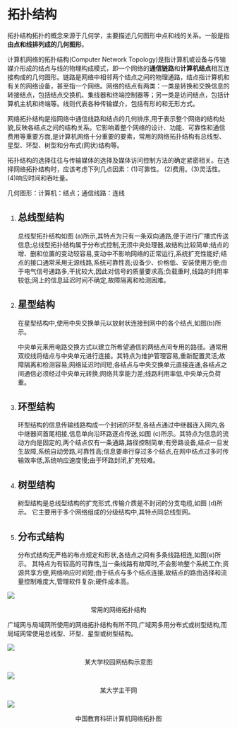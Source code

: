 # 拓扑结构

拓扑结构拓扑的概念来源于几何学，主要描述几何图形中点和线的关系。一般是指**由点和线排列成的几何图形**。



计算机网络的拓扑结构(Computer Network Topology)是指计算机或设备与传输媒介形成的结点与线的物理构成模式，即一个网络的**通信链路**和**计算机结点**相互连接构成的几何图形。链路是网络中相邻两个结点之间的物理通路，结点指计算机和有关的网络设备，甚至指一个网络。网络的结点有两类：一类是转换和交换信息的转接结点，包括结点交换机、集线器和终端控制器等；另一类是访问结点，包括计算机主机和终端等。线则代表各种传输媒介，包括有形的和无形方式。

网络拓扑结构是指网络中通信线路和结点的几何排序,用于表示整个网络的结构处貌,反映各结点之间的结构关系。它影响着整个网络的设计、功能、可靠性和通信费用等重要方面,是计算机网络十分重要的要素，常用的网络拓扑结构有总线型、星型、环型、树型和分布式(网状)结构等。

拓扑结构的选择往往与传输媒体的选择及媒体访问控制方法的确定紧密相关。在选择网络拓扑结构时，应该考虑下列几点因素：(1)可靠性。 (2)费用。(3)灵活性。 (4)响应时间和吞吐量。

几何图形：计算机：结点；通信线路：连线



1. ## 总线型结构

   总线型拓扑结构如图 (a)所示,其特点为只有一条双向通路,便于进行广播式传送信息;总线型拓扑结构属于分布式控制,无须中央处理器,故结构比较简单;结点的增、删和位置的变动较容易,变动中不影响网络的正常运行,系统扩充性能好;结点的接口通常釆用无源线路,系统可靠性高;设备少、价格低、安装使用方便;由于电气信号通路多,干扰较大,因此对信号的质量要求高;负载重时,线路的利用率较低;网上的信息延迟时间不确定,故障隔离和检测困难。

2. ## 星型结构

   在星型结构中,使用中央交换单元以放射状连接到网中的各个结点,如图(b)所示。

   中央单元釆用电路交换方式以建立所希望通信的两结点间专用的路径。通常用双绞线将结点与中央单元进行连接。其特点为维护管理容易,重新配置灵活;故障隔离和检测容易;网络延迟时间短;各结点与中央交换单元直接连通,各结点之间通信必须经过中央单元转换;网络共享能力差;线路利用率低,中央单元负荷重。

3. ## 环型结构

    环型结构的信息传输线路构成一个封闭的环型,各结点通过中继器连入网内,各中继器间首尾相接,信息单向沿环路逐点传送,如图 (c)所示。其特点为信息的流动方向是固定的,两个结点仅有一条通路,路径控制简单;有旁路设备,结点一旦发生故障,系统自动旁路,可靠性高;信息要串行穿过多个结点,在网中结点过多时传输效率低,系统响应速度慢;由于环路封闭,扩充较难。

4. ## 树型结构

    树型结构是总线型结构的扩充形式,传输介质是不封闭的分支电缆,如图 (d)所示。
    它主要用于多个网络组成的分级结构中,其特点同总线型网。

5. ## 分布式结构

    分布式结构无严格的布点规定和形状,各结点之间有多条线路相连,如图(e)所示。
    其特点为有较高的可靠性,当一条线路有故障时,不会影响整个系统工作;资源共享方便,网络响应时间短;由于结点与多个结点连接,故结点的路由选择和流量控制难度大,管理软件复杂;硬件成本高。

![](https://raw.githubusercontent.com/ZanderZhao/images/master/img2019/20191104004635.png)



<center>常用的网络拓扑结构</center>



广域网与局域网所使用的网络拓扑结构有所不同,广域网多用分布式或树型结构,而局域网常使用总线型、环型、星型或树型结构。



![](https://raw.githubusercontent.com/ZanderZhao/images/master/img2019/20191104101801.png)





<center>某大学校园网结构示意图</center>



![](https://raw.githubusercontent.com/ZanderZhao/images/master/img2019/20191104101901.png)





 <center>某大学主干网</center>



![](https://raw.githubusercontent.com/ZanderZhao/images/master/img2019/20191104101950.png)



<center>中国教育科研计算机网络拓扑图</center>





